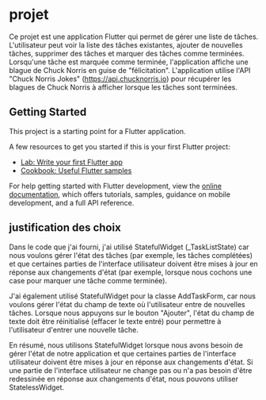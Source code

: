 # projet

Ce projet est une application Flutter qui permet de gérer une liste de tâches. L'utilisateur peut voir la liste des tâches existantes, ajouter de nouvelles tâches, supprimer des tâches et marquer des tâches comme terminées. Lorsqu'une tâche est marquée comme terminée, l'application affiche une blague de Chuck Norris en guise de "félicitation". L'application utilise l'API "Chuck Norris Jokes" (https://api.chucknorris.io) pour récupérer les blagues de Chuck Norris à afficher lorsque les tâches sont terminées.

## Getting Started

This project is a starting point for a Flutter application.

A few resources to get you started if this is your first Flutter project:

- [Lab: Write your first Flutter app](https://docs.flutter.dev/get-started/codelab)
- [Cookbook: Useful Flutter samples](https://docs.flutter.dev/cookbook)

For help getting started with Flutter development, view the
[online documentation](https://docs.flutter.dev/), which offers tutorials,
samples, guidance on mobile development, and a full API reference.

## justification des choix 

Dans le code que j'ai fourni, j'ai utilisé StatefulWidget (_TaskListState) car nous voulons gérer l'état des tâches (par exemple, les tâches complétées) et que certaines parties de l'interface utilisateur doivent être mises à jour en réponse aux changements d'état (par exemple, lorsque nous cochons une case pour marquer une tâche comme terminée).

J'ai également utilisé StatefulWidget pour la classe AddTaskForm, car nous voulons gérer l'état du champ de texte où l'utilisateur entre de nouvelles tâches. Lorsque nous appuyons sur le bouton "Ajouter", l'état du champ de texte doit être réinitialisé (effacer le texte entré) pour permettre à l'utilisateur d'entrer une nouvelle tâche.

En résumé, nous utilisons StatefulWidget lorsque nous avons besoin de gérer l'état de notre application et que certaines parties de l'interface utilisateur doivent être mises à jour en réponse aux changements d'état. Si une partie de l'interface utilisateur ne change pas ou n'a pas besoin d'être redessinée en réponse aux changements d'état, nous pouvons utiliser StatelessWidget.
